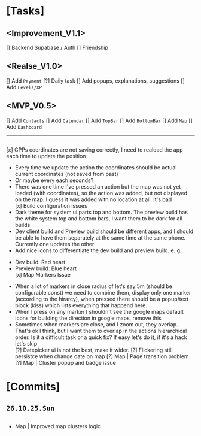 # [Tasks]

## <Improvement_V1.1>
[] Backend Supabase / Auth
[] Friendship

## <Realse_V1.0>
[] Add `Payment`
[?] Daily task
[] Add popups, explanations, suggestions
[] Add `Levels/XP`

## <MVP_V0.5>
[] Add `Contacts`
[] Add `Calendar`
[] Add `TopBar`
[] Add `BottomBar`
[] Add `Map`
[] Add `Dashboard`

--- --- ---

## <TopBar>
## <BottomBar>
## <Contacts>
## <Map> 
## <Dashboard>
## <Calendar>


## <Field1Fixes>
[x] GPPs coordinates are not saving correctly, I need to reaload the app each time to update the position
 * Every time we update the action the coordinates should be actual current coordinates (not saved from past)
 * Or maybe every each seconds?
 * There was one time I've pressed an action but the map was not yet loaded (with coordinates), so the action was added, but not displayed on the map. I guess it was added with no location at all. It's bad
\
[x] Build configuration issues
 * Dark theme for system ui parts top and bottom. The preview build has the white system top and bottom bars, I want them to be dark for all builds
 * Dev client build and Preview build should be different apps, and I should be able to have them separately at the same time at the same phone. Currently one updates the other
 * Add nice icons to differentiate the dev build and preview build. e. g.:
  - Dev build: Red heart
  - Preview build: Blue heart
\
[x] Map Markers Issue
* When a lot of markers in close radius of let's say 5m (should be configurable const) we need to combine them, display only one marker (according to the hirarcy), when pressed there should be a popup/text block (kiss) which lists everything that happend here.
* When I press on any marker I shouldn't see the google maps default icons for building the direction in google maps, remove this
* Sometimes when markers are close, and I zoom out, they overlap. That's ok I think, but I want them to overlap in the actions hierarchical order. Is it a difficult task or a quick fix? If easy let's do it, if it's a hack let's skip
\
[?] Datepicker ui is not the best, make it wider.
[?] Flickering still persistce when change date on map
[?] Map | Page transition problem
[?] Map | Cluster popup and badge issue

# [Commits]

## `26.10.25.Sun`

## <Field2Fixes>
* Map | Improved map clusters logic

